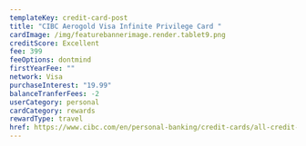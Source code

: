 ```yaml
---
templateKey: credit-card-post
title: "CIBC Aerogold Visa Infinite Privilege Card "
cardImage: /img/featurebannerimage.render.tablet9.png
creditScore: Excellent
fee: 399
feeOptions: dontmind
firstYearFee: ""
network: Visa
purchaseInterest: "19.99"
balanceTranferFees: -2
userCategory: personal
cardCategory: rewards
rewardType: travel
href: https://www.cibc.com/en/personal-banking/credit-cards/all-credit-cards/aeroplan-visa-infinite-privilege-card.html#
---
```

